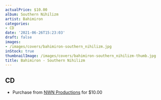```yaml
---
actualPrice: $10.00
album: Southern Nihilizm
artist: Bahimiron
categories:
- CD
date: '2021-06-26T15:23:03'
draft: false
images:
- /images/covers/bahimiron-southern_nihilizm.jpg
inStock: true
thumbnailImage: /images/covers/bahimiron-southern_nihilizm-thumb.jpg
title: Bahimiron - Southern Nihilizm
---
```


## CD
* Purchase from [NWN Productions](http://shop.nwnprod.com/index.php?route=product/product&path=93&product_id=6035&sort=pd.name&order=ASC) for $10.00
